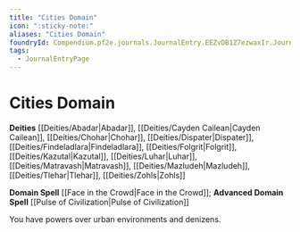 ```yaml
---
title: "Cities Domain"
icon: ":sticky-note:"
aliases: "Cities Domain"
foundryId: Compendium.pf2e.journals.JournalEntry.EEZvDB1Z7ezwaxIr.JournalEntryPage.QSk78hQR3zskMlq2
tags:
  - JournalEntryPage
---
```


# Cities Domain
**Deities** [[Deities/Abadar|Abadar]], [[Deities/Cayden Cailean|Cayden Cailean]], [[Deities/Chohar|Chohar]], [[Deities/Dispater|Dispater]], [[Deities/Findeladlara|Findeladlara]], [[Deities/Folgrit|Folgrit]], [[Deities/Kazutal|Kazutal]], [[Deities/Luhar|Luhar]], [[Deities/Matravash|Matravash]], [[Deities/Mazludeh|Mazludeh]], [[Deities/Tlehar|Tlehar]], [[Deities/Zohls|Zohls]]

**Domain Spell** [[Face in the Crowd|Face in the Crowd]]; **Advanced Domain Spell** [[Pulse of Civilization|Pulse of Civilization]]

You have powers over urban environments and denizens.